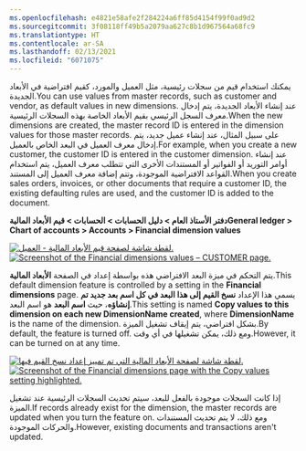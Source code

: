 ```yaml
---
ms.openlocfilehash: e4821e58afe2f284224a6ff85d4154f99f0ad9d2
ms.sourcegitcommit: 3f08118ff49b5a2079aa627c8b1d967564a68fc9
ms.translationtype: HT
ms.contentlocale: ar-SA
ms.lasthandoff: 02/13/2021
ms.locfileid: "6071075"
---
```

<span data-ttu-id="150c8-101">يمكنك استخدام قيم من سجلات رئيسية، مثل العميل والمورد، كقيم افتراضية في الأبعاد الجديدة.</span><span class="sxs-lookup"><span data-stu-id="150c8-101">You can use values from master records, such as customer and vendor, as default values in new dimensions.</span></span> <span data-ttu-id="150c8-102">عند إنشاء الأبعاد الجديدة، يتم إدخال معرف السجل الرئيسي بقيم الأبعاد الخاصة بهذه السجلات الرئيسية.</span><span class="sxs-lookup"><span data-stu-id="150c8-102">When the new dimensions are created, the master record ID is entered in the dimension values for those master records.</span></span> <span data-ttu-id="150c8-103">على سبيل المثال، عند إنشاء عميل جديد، يتم إدخال معرف العميل في البعد الخاص بالعميل.</span><span class="sxs-lookup"><span data-stu-id="150c8-103">For example, when you create a new customer, the customer ID is entered in the customer dimension.</span></span> <span data-ttu-id="150c8-104">عند إنشاء أوامر التوريد أو الفواتير أو المستندات الأخرى التي تتطلب معرف العميل، يتم استخدام القواعد الافتراضية الموجودة، وتتم إضافة معرف العميل إلى المستند.</span><span class="sxs-lookup"><span data-stu-id="150c8-104">When you create sales orders, invoices, or other documents that require a customer ID, the existing defaulting rules are used, and the customer ID is added to the document.</span></span>

<span data-ttu-id="150c8-105">**دفتر الأستاذ العام > دليل الحسابات > الحسابات > قيم الأبعاد المالية**</span><span class="sxs-lookup"><span data-stu-id="150c8-105">**General ledger > Chart of accounts > Accounts > Financial dimension values**</span></span>
 
<span data-ttu-id="150c8-106">[![لقطة شاشة لصفحة قيم الأبعاد المالية - العميل.](../media/customer-dim-values.png)](../media/customer-dim-values.png#lightbox)</span><span class="sxs-lookup"><span data-stu-id="150c8-106">[![Screenshot of the Financial dimensions values – CUSTOMER page.](../media/customer-dim-values.png)](../media/customer-dim-values.png#lightbox)</span></span>

<span data-ttu-id="150c8-107">يتم التحكم في ميزة البعد الافتراضي هذه بواسطة إعداد في الصفحة **الأبعاد المالية**.</span><span class="sxs-lookup"><span data-stu-id="150c8-107">This default dimension feature is controlled by a setting in the **Financial dimensions** page.</span></span> <span data-ttu-id="150c8-108">يسمي هذا الإعداد **نسخ القيم إلى هذا البعد في كل اسم بعد جديد تم إنشاؤه**، حيث **اسم البعد** هو اسم البعد.</span><span class="sxs-lookup"><span data-stu-id="150c8-108">This setting is named **Copy values to this dimension on each new DimensionName created**, where **DimensionName** is the name of the dimension.</span></span> <span data-ttu-id="150c8-109">بشكل افتراضي، يتم إيقاف تشغيل الميزة.</span><span class="sxs-lookup"><span data-stu-id="150c8-109">By default, the feature is turned off.</span></span> <span data-ttu-id="150c8-110">ومع ذلك، يمكن تشغيلها في أي وقت.</span><span class="sxs-lookup"><span data-stu-id="150c8-110">However, it can be turned on at any time.</span></span>
 

<span data-ttu-id="150c8-111">[![لقطة شاشة لصفحة الأبعاد المالية التي تم تمييز إعداد نسخ القيم فيها.](../media/copy-values.png)](../media/copy-values.png#lightbox)</span><span class="sxs-lookup"><span data-stu-id="150c8-111">[![Screenshot of the Financial dimensions  page with the Copy values setting highlighted.](../media/copy-values.png)](../media/copy-values.png#lightbox)</span></span>

<span data-ttu-id="150c8-112">إذا كانت السجلات موجودة بالفعل للبعد، سيتم تحديث السجلات الرئيسية عند تشغيل الميزة.</span><span class="sxs-lookup"><span data-stu-id="150c8-112">If records already exist for the dimension, the master records are updated when you turn the feature on.</span></span> <span data-ttu-id="150c8-113">ومع ذلك، لا يتم تحديث المستندات والحركات الموجودة.</span><span class="sxs-lookup"><span data-stu-id="150c8-113">However, existing documents and transactions aren't updated.</span></span>



